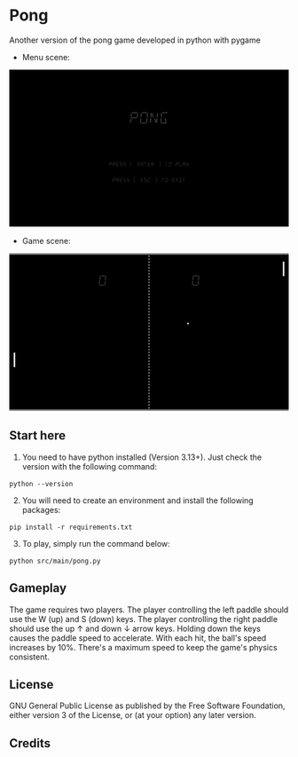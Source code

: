 # Pong

Another version of the pong game developed in python with pygame

* Menu scene:

![image](/docs/images/menu_scene.png "Screenshot - Menu scene")

* Game scene:

![image](/docs/images/game_scene.png "Screenshot - Main scene")

## Start here

1. You need to have python installed (Version 3.13+). Just check the version with the following command:

```
python --version
```

2. You will need to create an environment and install the following packages:

```
pip install -r requirements.txt
```

3. To play, simply run the command below:

```
python src/main/pong.py
```

## Gameplay

The game requires two players. The player controlling the left paddle should use the W (up) and S (down) keys. The player controlling the right paddle should use the up ↑ and down ↓ arrow keys. Holding down the keys causes the paddle speed to accelerate. With each hit, the ball's speed increases by 10%. There's a maximum speed to keep the game's physics consistent.

## License

GNU General Public License as published by the Free Software Foundation, either version 3 of the License, or (at your option) any later version.

## Credits